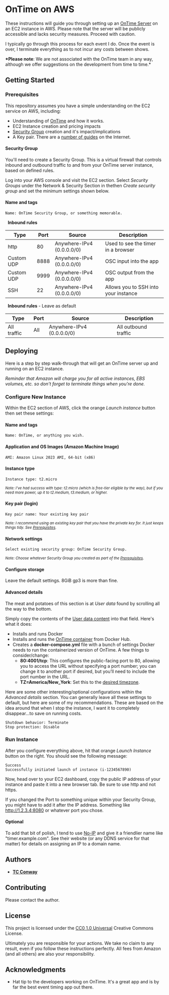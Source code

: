 # OnTime on AWS

These instructions will guide you through setting up an [OnTime Server](#https://getontime.no/) on an EC2 instance in AWS. Please note that the server will be publicly accessible and lacks security measures. Proceed with caution.

I typically go through this process for each event I do. Once the event is over, I terminate everything as to not incur any costs between shows.

**\*Please note**: We are not associated with the OnTime team in any way, although we offer suggestions on the development from time to time.\*

## Getting Started

### Prerequisites

This repository assumes you have a simple understanding on the EC2 service on AWS, including:

- Understanding of [OnTime](#https://getontime.no/) and how it works.
- EC2 Instance creation and pricing impacts
- [Security Group](#security-group) creation and it's impact/implications
- A Key pair. There are a [number of guides](https://www.google.com/search?q=create+key+pair+for+ec2+instance) on the Internet.

#### Security Group

You'll need to create a Security Group. This is a virtual firewall that controls inbound and outbound traffic to and from your OnTime server instance, based on defined rules.

Log into your AWS console and visit the EC2 section. Select _Security Groups_ under the Network & Security Section in thethen _Create security group_ and set the minimum settings shown below.

#### Name and tags

```
Name: OnTime Security Group, or something memorable.
```

&nbsp;&nbsp;**Inbound rules**

| Type       | Port | Source                    | Description                          |
| ---------- | ---- | ------------------------- | ------------------------------------ |
| http       | 80   | Anywhere-IPv4 (0.0.0.0/0) | Used to see the timer in a browser   |
| Custom UDP | 8888 | Anywhere-IPv4 (0.0.0.0/0) | OSC input into the app               |
| Custom UDP | 9999 | Anywhere-IPv4 (0.0.0.0/0) | OSC output from the app              |
| SSH        | 22   | Anywhere-IPv4 (0.0.0.0/0) | Allows you to SSH into your instance |

&nbsp;&nbsp;**Inbound rules** - Leave as default

| Type        | Port | Source                    | Description          |
| ----------- | ---- | ------------------------- | -------------------- |
| All traffic | All  | Anywhere-IPv4 (0.0.0.0/0) | All outbound traffic |

## Deploying

Here is a step by step walk-through that will get an OnTime server up and running on an EC2 instance.

_Reminder that Amazon will charge you for all active instances, EBS volumes, etc. so don't forget to terminate things when you're done._

### Configure New Instance

Within the EC2 section of AWS, click the orange _Launch instance_ button then set these settings:

#### Name and tags

```
Name: OnTime, or anything you wish.
```

#### Application and OS Images (Amazon Machine Image)

```
AMI: Amazon Linux 2023 AMI, 64-bit (x86)
```

#### Instance type

```
Instance type: t2.micro
```

<small>_Note: I've had success with type: t2.micro (which is free-tier eligible by the way), but if you need more power, up it to t2.medium, t3.medium, or higher._</small>

#### Key pair (login)

```
Key pair name: Your existing key pair
```

<small>_Note: I recommend using an existing key pair that you have the private key for. It just keeps things tidy. See [Prerequisites](#prerequisites)._</small>

#### Network settings

```
Select existing security group: OnTime Security Group.
```

<small>_Note: Choose whatever Security Group you created as part of the [Prerequisites](#prerequisites)._</small>

#### Configure storage

Leave the default settings. 8GiB gp3 is more than fine.

#### Advanced details

The meat and potatoes of this section is at _User data_ found by scrolling all the way to the bottom.

Simply copy the contents of the [User data content](#) into that field. Here's what it does:

- Installs and runs Docker
- Installs and runs the [OnTime container](https://hub.docker.com/r/getontime/ontime) from Docker Hub.
- Creates a **docker-compose.yml** file with a bunch of settings Docker needs to run the containerized version of OnTime. A few things to consider/change:
  - **80:4001/tcp**: This configures the public-facing port to 80, allowing you to access the URL without specifying a port number; you can change it to another port if desired, but you’ll need to include the port number in the URL.
  - **TZ=America/New_York**: Set this to the [desired timezone](https://www.w3schools.com/PHP/php_ref_timezones.asp).

Here are some other interesting/optional configurations within the _Advanced details_ section. You can generally leave all these settings to default, but here are some of my recommendations. These are based on the idea around that when I stop the instance, I want it to completely disappear...to save on running costs.

```
Shutdown behavior: Terminate
Stop protection: Disable
```

### Run Instance

After you configure everything above, hit that orange _Launch Instance_ button on the right. You should see the following message:

```
Success
Successfully initiated launch of instance (i-1234567890)
```

Now, head over to your EC2 dashboard, copy the public IP address of your instance and paste it into a new browser tab. Be sure to use http and not https.

If you changed the Port to something unique within your Security Group, you might have to add it after the IP address. Something like http://1.2.3.4:8080 or whatever port you chose.

#### Optional

To add that bit of polish, I tend to use [No-IP](https://no-ip.com) and give it a friendlier name like "timer.example.com". See their website (or any DDNS service for that matter) for details on assigning an IP to a domain name.

## Authors

- [**TC Conway**](https://github.com/tcconway)

## Contributing

Please contact the author.

## License

This project is licensed under the [CC0 1.0 Universal](LICENSE.md) Creative Commons License.

Ultimately you are responsible for your actions. We take no claim to any result, even if you follow these instructions perfectly. All fees from Amazon (and all others) are also your responsibility.

## Acknowledgments

- Hat tip to the developers working on OnTime. It's a great app and is by far the best event timing app out there.
